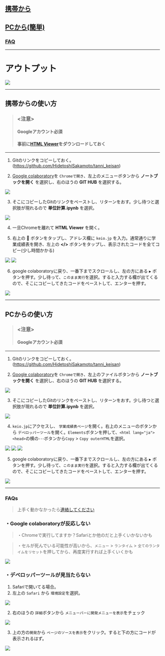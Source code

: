 
## [携帯から](#携帯からの使い方)
## [PCから(簡単)](#PCからの使い方)
### [FAQ](#FAQs)
---
# アウトプット  
<img src="https://github.com/HidetoshiSakamoto/tanni_keisan/blob/images/images/output.jpg">

---

## 携帯からの使い方
> ### <注意>
> #### **Googleアカウント必須**
> #### **事前に[HTML Viewer](https://apps.apple.com/jp/app/html-viewer-q/id810042973)をダウンロードしておく**
---

1. Gitのリンクをコピーしておく。<br>
  (https://github.com/HidetoshiSakamoto/tanni_keisan)

2. [Google colaboratory](https://colab.research.google.com/notebooks/welcome.ipynb?hl=ja)を `Chromeで開き`、左上のメニューボタンから **ノートブックを開く** を選択し、右のほうの **GIT HUB** を選択する。
<img src="https://github.com/HidetoshiSakamoto/tanni_keisan/blob/images/images/m_2.jpg">

3. そこにコピーしたGitのリンクをペーストし、リターンをおす。少し待つと選択肢が現れるので **単位計算.ipynb** を選択。
<img src="https://github.com/HidetoshiSakamoto/tanni_keisan/blob/images/images/m_3.jpg">

4. 一旦Chromeを離れて **HTML Viewer** を開く。

5. 右上の **🔗** ボタンをタップし、アドレス欄に `keio.jp` を入力。通常通りに学業成績表を開き、左上の **</>** ボタンをタップし、表示されたコードを全てコピー(少し時間かかる)
<img src="https://github.com/HidetoshiSakamoto/tanni_keisan/blob/images/images/m_5_1.jpg">
<img src="https://github.com/HidetoshiSakamoto/tanni_keisan/blob/images/images/m_5_2.jpg">

6. google colaboratoryに戻り、一番下までスクロールし、左の方にある `▶︎` ボタンを押す。少し待って、`このまま実行`を選択。すると入力する欄が出てくるので、そこにコピーしてきたコードをペーストして、エンターを押す。
<img src="https://github.com/HidetoshiSakamoto/tanni_keisan/blob/images/images/m_6.jpg">



---
## PCからの使い方
> ### <注意>
> #### **Googleアカウント必須**
---

1. Gitのリンクをコピーしておく。<br>
  (https://github.com/HidetoshiSakamoto/tanni_keisan)

2. [Google colaboratory](https://colab.research.google.com/notebooks/welcome.ipynb?hl=ja)を `Chromeで開き`、左上のファイルボタンから **ノートブックを開く** を選択し、右のほうの **GIT HUB** を選択する。
<img src="https://github.com/HidetoshiSakamoto/tanni_keisan/blob/images/images/pc_2.jpg">

3. そこにコピーしたGitのリンクをペーストし、リターンをおす。少し待つと選択肢が現れるので **単位計算.ipynb** を選択。
<img src="https://github.com/HidetoshiSakamoto/tanni_keisan/blob/images/images/pc_3.jpg">

4. `keio.jp`にアクセスし、 `学業成績表ページ`を開く。右上のメニューのボタンから `デベロッパーツール`を開く。`Elements`ボタンを押して、`<html lang="ja"><head>`の横の`･･･`ボタンから`Copy` > `Copy outerHTML`を選択。
<img src="https://github.com/HidetoshiSakamoto/tanni_keisan/blob/images/images/pc_4_1.jpg">
<img src="https://github.com/HidetoshiSakamoto/tanni_keisan/blob/images/images/pc_4_2.jpg">
<img src="https://github.com/HidetoshiSakamoto/tanni_keisan/blob/images/images/pc_4_3.jpg">

5. google colaboratoryに戻り、一番下までスクロールし、左の方にある `▶︎` ボタンを押す。少し待って、`このまま実行`を選択。すると入力する欄が出てくるので、そこにコピーしてきたコードをペーストして、エンターを押す。
<img src="https://github.com/HidetoshiSakamoto/tanni_keisan/blob/images/images/pc_5.jpg">

---

### FAQs
>上手く動かなかったら[連絡してください](https://www.instagram.com/hide19981217/?hl=ja)

### ・Google colaboratoryが反応しない
>・Chromeで実行してますか？Safariとか他のだと上手くいかないかも

> ・セルが死んでいる可能性が高いから、`メニュー` > `ランタイム` > `全てのランタイムをリセット`を押してから、再度実行すれば上手くいくかも
<img src="https://github.com/HidetoshiSakamoto/tanni_keisan/blob/images/images/faq_1.jpg">

### ・デベロッパーツールが見当たらない
1. Safariで開いてる場合。
  1. 左上の `Safari` から `環境設定`を選択。
  <img src="https://github.com/HidetoshiSakamoto/tanni_keisan/blob/images/images/faq_2_1.jpg">

  2. 右のほうの `詳細`ボタンから `メニューバーに開発メニューを表示`をチェック
  <img src="https://github.com/HidetoshiSakamoto/tanni_keisan/blob/images/images/faq_2_2.jpg">

  3. 上の方の`開発`から `ページのソースを表示`をクリック。すると下の方にコードが表示されるはず。
  <img src="https://github.com/HidetoshiSakamoto/tanni_keisan/blob/images/images/faq_2_3.jpg">

